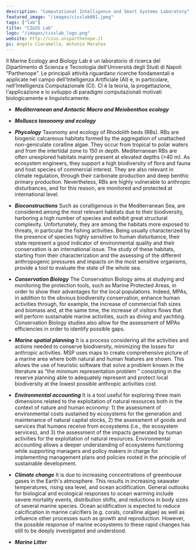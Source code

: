```yaml
---
description: "Computational Intelligence and Smart Systems Laboratory"
featured_image: "/images/cisslab001.jpeg"
tags: ["lab"]
title: "CI&SS Lab"
logo: "/images/cisslab_logo.png"
website: http://ciss.uniparthenope.it
pi: Angelo Ciaramella, Antonio Maratea
---
```


Il Marine Ecology and Biology Lab è un laboratorio di ricerca del Dipartimento di Scienza e Tecnologia dell'Università degli Studi di Napoli “Parthenope”.
Le principali attività riguardano ricerche fondamentali e applicate nel campo dell'Intelligenza Artificiale (AI) e, in particolare, nell'Intelligenza Computazionale (CI).
CI è la teoria, la progettazione, l'applicazione e lo sviluppo di paradigmi computazionali motivati biologicamente e linguisticamente.

* **_Mediterranean and Antactic Macro and Meiobenthos ecology_**

* **_Molluscs taxonomy and ecology_**

* **_Phycology_**
Taxonomy and ecology of Rhodolith beds (RBs). RBs are biogenic calcareous habitats formed by the aggregation of unattached non-geniculate coralline algae. They occur from tropical to polar waters and from the intertidal zone to 150 m depth. Mediterranean RBs are often unexplored habitats mainly present at elevated depths (>40 m). As ecosystem engineers, they support a high biodiversity of flora and fauna and host species of commercial interest. They are also relevant in climate regulation, through their carbonate production and deep benthic primary production. Nevertheless, RBs are highly vulnerable to anthropic disturbances, and for this reason, are monitored and protected at international level.

* **_Bioconstructions_**
Such as coralligenous in the Mediterranean Sea, are considered among the most relevant habitats due to their biodiversity, harboring a high number of species and exhibit great structural complexity. Unfortunately, they are among the habitats more exposed to threats, in particular the fishing activities. Being usually characterized by the presence of species highly sensitive to human disturbance, their state represent a good indicator of environmental quality and their conservation is an international issue. The study of these habitats, starting from their characterization and the assessing of the different anthropogenic pressures and impacts on the most sensitive organisms, provide a tool to evaluate the state of the whole sea.

* **_Conservation Biology_**
The Conservation Biology aims at studying and monitoring the protection tools, such as Marine Protected Areas, in order to show their advantages for the local populations. Indeed, MPAs, in addition to the obvious biodiversity conservation, enhance human activities through, for example, the increase of commercial fish sizes and biomass and, at the same time, the increase of visitors flows that will perform sustainable marine activities, such as diving and yachting. Conservation Biology studies also allow for the assessment of MPAs efficiencies in order to identify possible gaps.

* **_Marine spatial planning_**
It is a process considering all the activities and actions needed to conserve biodiversity, minimizing the losses for anthropic activities. MSP uses maps to create comprehensive picture of a marine area where both natural and human features are shown. This allows the use of heuristic software that solve a problem known in the literature as "the minimum representation problem " consisting in the reserve planning able to adequately represent and protect local biodiversity at the lowest possible anthropic activities cost.

* **_Environmental accounting_**
It is a tool useful for exploring three main dimensions related to the exploitation of natural resources both in the context of nature and human economy: 1) the assessment of environmental costs sustained by ecosystems for the generation and maintenance of natural capital stocks, 2) the assessment of goods and services that humans receive from ecosystems (i.e., the ecosystem services), and 3) the assessment of the impacts generated by human activities for the exploitation of natural resources. Environmental accounting allows a deeper understanding of ecosystems functioning while supporting managers and policy makers in charge for implementing management plans and policies rooted in the principle of sustainable development.

* **_Climate change_**
It is due to increasing concentrations of greenhouse gases in the Earth's atmosphere. This results in increasing seawater temperatures, rising sea level, and ocean acidification. General outlooks for biological and ecological responses to ocean warming include severe mortality events, distribution shifts, and reductions in body sizes of several marine species. Ocean acidification is expected to reduce calcification in marine calcifiers (e.g. corals, coralline algae) as well as influence other processes such as growth and reproduction. However, the possible response of marine ecosystems to these rapid changes has still to be deeply investigated and understood.

* **_Marine Litter_**
